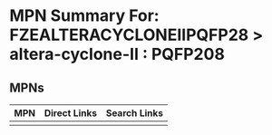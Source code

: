 



# MPN Summary For: FZEALTERACYCLONEIIPQFP28 > altera-cyclone-II : PQFP208

## MPNs
  

|MPN|Direct Links|Search Links|
| :--- | :--- | :--- |
||||
